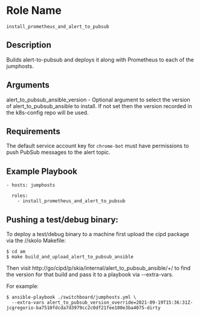# Role Name

`install_prometheus_and_alert_to_pubsub`

## Description

Builds alert-to-pubsub and deploys it along with Prometheus to each of the
jumphosts.

## Arguments

alert_to_pubsub_ansible_version - Optional argument to select the version of
alert_to_pubsub_ansible to install. If not set then the version recorded in the
k8s-config repo will be used.

## Requirements

The default service account key for `chrome-bot` must have permissions to push
PubSub messages to the alert topic.

## Example Playbook

    - hosts: jumphosts

      roles:
        - install_prometheus_and_alert_to_pubsub

## Pushing a test/debug binary:

To deploy a test/debug binary to a machine first upload the cipd package via the
//skolo Makefile:

```
$ cd am
$ make build_and_upload_alert_to_pubsub_ansible
```

Then visit http://go/cipd/p/skia/internal/alert_to_pubsub_ansible/+/ to find the
version for that build and pass it to a playbook via --extra-vars.

For example:

```
$ ansible-playbook ./switchboard/jumphosts.yml \
  --extra-vars alert_to_pubsub_version_override=2021-09-19T15:36:31Z-jcgregorio-ba7510fdcda7d3979cc2c0df21fee100e3ba4075-dirty
```
